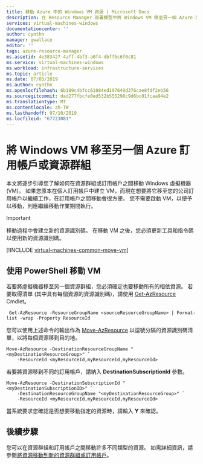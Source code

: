 ```yaml
---
title: 移動 Azure 中的 Windows VM 資源 | Microsoft Docs
description: 在 Resource Manager 部署模型中將 Windows VM 移至另一個 Azure 訂用帳戶或資源群組。
services: virtual-machines-windows
documentationcenter: ''
author: cynthn
manager: gwallace
editor: ''
tags: azure-resource-manager
ms.assetid: 4e383427-4aff-4bf3-a0f4-dbff5c6f0c81
ms.service: virtual-machines-windows
ms.workload: infrastructure-services
ms.topic: article
ms.date: 07/03/2019
ms.author: cynthn
ms.openlocfilehash: 6b189c4bfcc61084ed197649d376cae8fdf2eb56
ms.sourcegitcommit: dad277fbcfe0ed532b555298c9d6bc01fcaa94e2
ms.translationtype: MT
ms.contentlocale: zh-TW
ms.lasthandoff: 07/10/2019
ms.locfileid: "67723081"
---
```

# <a name="move-a-windows-vm-to-another-azure-subscription-or-resource-group"></a>將 Windows VM 移至另一個 Azure 訂用帳戶或資源群組
本文將逐步引導您了解如何在資源群組或訂用帳戶之間移動 Windows 虛擬機器 (VM)。 如果您原本在個人訂用帳戶中建立 VM，而現在想要將它移至您的公司訂用帳戶以繼續工作，在訂用帳戶之間移動會很方便。 您不需要啟動 VM，以便予以移動，則應繼續移動作業期間執行。

> [!IMPORTANT]
>移動過程中會建立新的資源識別碼。 在移動 VM 之後，您必須更新工具和指令碼以使用新的資源識別碼。 
> 
> 

[!INCLUDE [virtual-machines-common-move-vm](../../../includes/virtual-machines-common-move-vm.md)]

## <a name="use-powershell-to-move-a-vm"></a>使用 PowerShell 移動 VM

若要將虛擬機器移至另一個資源群組，您必須確定也要移動所有的相依資源。 若要取得清單 (其中具有每個資源的資源識別碼)，請使用 [Get-AzResource](https://docs.microsoft.com/powershell/module/az.resources/get-azresource) Cmdlet。

```azurepowershell-interactive
 Get-AzResource -ResourceGroupName <sourceResourceGroupName> | Format-list -wrap -Property ResourceId 
```

您可以使用上述命令的輸出作為 [Move-AzResource](https://docs.microsoft.com/powershell/module/az.resources/move-azresource) 以逗號分隔的資源識別碼清單，以將每個資源移到目的地。 

```azurepowershell-interactive
Move-AzResource -DestinationResourceGroupName "<myDestinationResourceGroup>" `
    -ResourceId <myResourceId,myResourceId,myResourceId>
```
    
若要將資源移到不同的訂用帳戶，請納入 **DestinationSubscriptionId** 參數。 

```azurepowershell-interactive
Move-AzResource -DestinationSubscriptionId "<myDestinationSubscriptionID>" `
    -DestinationResourceGroupName "<myDestinationResourceGroup>" `
    -ResourceId <myResourceId,myResourceId,myResourceId>
```


當系統要求您確認是否想要移動指定的資源時，請輸入 **Y** 來確認。

## <a name="next-steps"></a>後續步驟
您可以在資源群組和訂用帳戶之間移動許多不同類型的資源。 如需詳細資訊，請參閱[將資源移動到新的資源群組或訂用帳戶](../../resource-group-move-resources.md)。    


